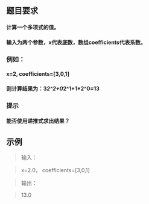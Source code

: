 ##  题目要求   
#### 计算一个多项式的值。
#### 输入为两个参数，x代表底数，数组coefficients代表系数。

### 例如：
#### x=2, coefficients=[3,0,1]
#### 则计算结果为：3*2^2+0*2^1+1*2^0=13

### 提示
#### 能否使用递推式求出结果？

##  示例
>输入：

> x=2.0， coefficients=[3,0,1]

>输出：

>  13.0




